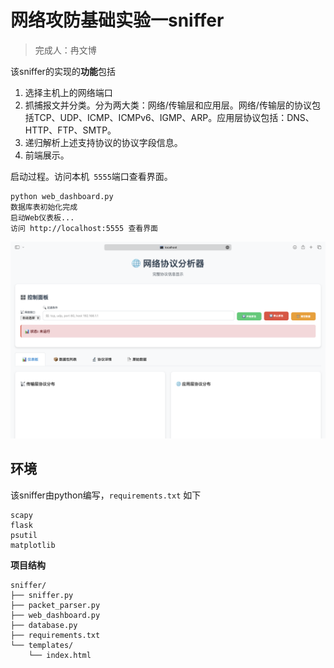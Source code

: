 # 网络攻防基础实验一sniffer

> 完成人：冉文博

该sniffer的实现的**功能**包括

1. 选择主机上的网络端口
2. 抓捕报文并分类。分为两大类：网络/传输层和应用层。网络/传输层的协议包括TCP、UDP、ICMP、ICMPv6、IGMP、ARP。应用层协议包括：DNS、HTTP、FTP、SMTP。
3. 递归解析上述支持协议的协议字段信息。
4. 前端展示。

启动过程。访问本机` 5555`端口查看界面。

```
python web_dashboard.py 
数据库表初始化完成
启动Web仪表板...
访问 http://localhost:5555 查看界面
```

![image-20251021110401238](./assets/image-20251021110401238.png)

## 环境

该sniffer由python编写，`requirements.txt` 如下

```
scapy
flask
psutil
matplotlib
```

**项目结构**

```
sniffer/
├── sniffer.py
├── packet_parser.py
├── web_dashboard.py
├── database.py
├── requirements.txt
└── templates/
    └── index.html
```

